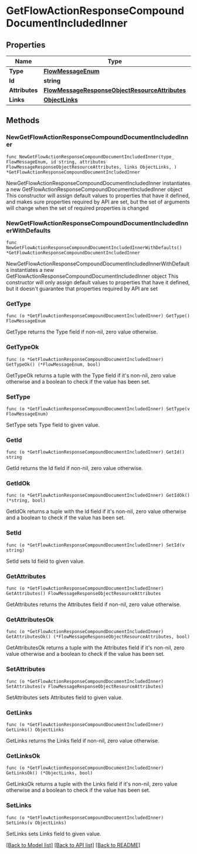 # GetFlowActionResponseCompoundDocumentIncludedInner

## Properties

Name | Type | Description | Notes
------------ | ------------- | ------------- | -------------
**Type** | [**FlowMessageEnum**](FlowMessageEnum.md) |  | 
**Id** | **string** |  | 
**Attributes** | [**FlowMessageResponseObjectResourceAttributes**](FlowMessageResponseObjectResourceAttributes.md) |  | 
**Links** | [**ObjectLinks**](ObjectLinks.md) |  | 

## Methods

### NewGetFlowActionResponseCompoundDocumentIncludedInner

`func NewGetFlowActionResponseCompoundDocumentIncludedInner(type_ FlowMessageEnum, id string, attributes FlowMessageResponseObjectResourceAttributes, links ObjectLinks, ) *GetFlowActionResponseCompoundDocumentIncludedInner`

NewGetFlowActionResponseCompoundDocumentIncludedInner instantiates a new GetFlowActionResponseCompoundDocumentIncludedInner object
This constructor will assign default values to properties that have it defined,
and makes sure properties required by API are set, but the set of arguments
will change when the set of required properties is changed

### NewGetFlowActionResponseCompoundDocumentIncludedInnerWithDefaults

`func NewGetFlowActionResponseCompoundDocumentIncludedInnerWithDefaults() *GetFlowActionResponseCompoundDocumentIncludedInner`

NewGetFlowActionResponseCompoundDocumentIncludedInnerWithDefaults instantiates a new GetFlowActionResponseCompoundDocumentIncludedInner object
This constructor will only assign default values to properties that have it defined,
but it doesn't guarantee that properties required by API are set

### GetType

`func (o *GetFlowActionResponseCompoundDocumentIncludedInner) GetType() FlowMessageEnum`

GetType returns the Type field if non-nil, zero value otherwise.

### GetTypeOk

`func (o *GetFlowActionResponseCompoundDocumentIncludedInner) GetTypeOk() (*FlowMessageEnum, bool)`

GetTypeOk returns a tuple with the Type field if it's non-nil, zero value otherwise
and a boolean to check if the value has been set.

### SetType

`func (o *GetFlowActionResponseCompoundDocumentIncludedInner) SetType(v FlowMessageEnum)`

SetType sets Type field to given value.


### GetId

`func (o *GetFlowActionResponseCompoundDocumentIncludedInner) GetId() string`

GetId returns the Id field if non-nil, zero value otherwise.

### GetIdOk

`func (o *GetFlowActionResponseCompoundDocumentIncludedInner) GetIdOk() (*string, bool)`

GetIdOk returns a tuple with the Id field if it's non-nil, zero value otherwise
and a boolean to check if the value has been set.

### SetId

`func (o *GetFlowActionResponseCompoundDocumentIncludedInner) SetId(v string)`

SetId sets Id field to given value.


### GetAttributes

`func (o *GetFlowActionResponseCompoundDocumentIncludedInner) GetAttributes() FlowMessageResponseObjectResourceAttributes`

GetAttributes returns the Attributes field if non-nil, zero value otherwise.

### GetAttributesOk

`func (o *GetFlowActionResponseCompoundDocumentIncludedInner) GetAttributesOk() (*FlowMessageResponseObjectResourceAttributes, bool)`

GetAttributesOk returns a tuple with the Attributes field if it's non-nil, zero value otherwise
and a boolean to check if the value has been set.

### SetAttributes

`func (o *GetFlowActionResponseCompoundDocumentIncludedInner) SetAttributes(v FlowMessageResponseObjectResourceAttributes)`

SetAttributes sets Attributes field to given value.


### GetLinks

`func (o *GetFlowActionResponseCompoundDocumentIncludedInner) GetLinks() ObjectLinks`

GetLinks returns the Links field if non-nil, zero value otherwise.

### GetLinksOk

`func (o *GetFlowActionResponseCompoundDocumentIncludedInner) GetLinksOk() (*ObjectLinks, bool)`

GetLinksOk returns a tuple with the Links field if it's non-nil, zero value otherwise
and a boolean to check if the value has been set.

### SetLinks

`func (o *GetFlowActionResponseCompoundDocumentIncludedInner) SetLinks(v ObjectLinks)`

SetLinks sets Links field to given value.



[[Back to Model list]](../README.md#documentation-for-models) [[Back to API list]](../README.md#documentation-for-api-endpoints) [[Back to README]](../README.md)


